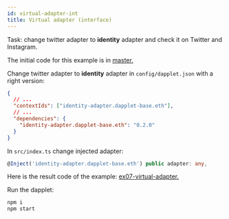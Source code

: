 ```yaml
---
id: virtual-adapter-int
title: Virtual adapter (interface)
---
```


Task: change twitter adapter to **identity** adapter and check it on Twitter and Instagram.

The initial code for this example is in [master.](https://github.com/dapplets/dapplet-template/tree/master)

Change twitter adapter to **identity** adapter in `config/dapplet.json` with a right version:

```json
{
  // ...
  "contextIds": ["identity-adapter.dapplet-base.eth"],
  // ...
  "dependencies": {
    "identity-adapter.dapplet-base.eth": "0.2.0"
  }
}
```

In `src/index.ts` change injected adapter:

```ts
@Inject('identity-adapter.dapplet-base.eth') public adapter: any,
```

Here is the result code of the example: [ex07-virtual-adapter.](https://github.com/dapplets/dapplet-template/tree/ex07-virtual-adapter)

Run the dapplet:

```bash
npm i
npm start
```
